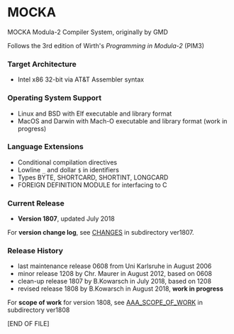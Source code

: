 # MOCKA
MOCKA Modula-2 Compiler System, originally by GMD

Follows the 3rd edition of Wirth's *Programming in Modula-2* (PIM3)

### Target Architecture
* Intel x86 32-bit via AT&T Assembler syntax

### Operating System Support
* Linux and BSD with Elf executable and library format
* MacOS and Darwin with Mach-O executable and library format (work in progress)

### Language Extensions
* Conditional compilation directives
* Lowline `_` and dollar `$` in identifiers
* Types BYTE, SHORTCARD, SHORTINT, LONGCARD
* FOREIGN DEFINITION MODULE for interfacing to C

### Current Release
* **Version 1807**, updated July 2018

For **version change log**, see [CHANGES](https://github.com/trijezdci/MOCKA/blob/master/ver1807/CHANGES.md) in subdirectory ver1807.

### Release History
* last maintenance release 0608 from Uni Karlsruhe in August 2006
* minor release 1208 by Chr. Maurer in August 2012, based on 0608
* clean-up release 1807 by B.Kowarsch in July 2018, based on 1208
* revised release 1808 by B.Kowarsch in August 2018, **work in progress**

For **scope of work** for version 1808, see [AAA_SCOPE_OF_WORK](https://github.com/trijezdci/MOCKA/blob/master/ver1808/AAA_SCOPE_OF_WORK.md) in subdirectory ver1808

\[END OF FILE\]
